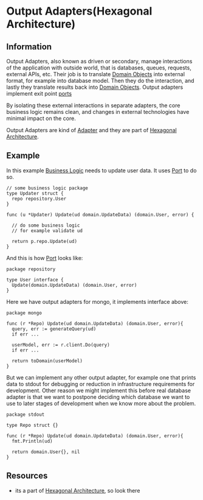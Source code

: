 
# Output Adapters(Hexagonal Architecture)

## Information

Output Adapters, also known as driven or secondary, manage interactions of the application with outside world, that is databases, queues, requests, external APIs, etc. Their job is to translate [Domain Objects](https://github.com/vimcki/design-principles/blob/master/Domain%20Objects.md) into external format, for example into database model. Then they do the interaction, and lastly they translate results back into [Domain Objects](https://github.com/vimcki/design-principles/blob/master/Domain%20Objects.md). Output adapters implement exit point [ports](https://github.com/vimcki/design-principles/blob/master/Port.md)

By isolating these external interactions in separate adapters, the core business logic remains clean, and changes in external technologies have minimal impact on the core.

Output Adapters are kind of [Adapter](https://github.com/vimcki/design-principles/blob/master/Adapter.md) and they are part of [Hexagonal Architecture](https://github.com/vimcki/design-principles/blob/master/Hexagonal%20Architecture.md).

## Example

In this example [Business Logic](https://github.com/vimcki/design-principles/blob/master/Business%20Logic.md) needs to update user data. It uses [Port](https://github.com/vimcki/design-principles/blob/master/Port.md) to do so. 

```golang
// some business logic package
type Updater struct {
  repo repository.User
}

func (u *Updater) Update(ud domain.UpdateData) (domain.User, error) {

  // do some business logic
  // for example validate ud

  return p.repo.Update(ud)
}
```

And this is how [Port](https://github.com/vimcki/design-principles/blob/master/Port.md) looks like:

```golang
package repository

type User interface {
  Update(domain.UpdateData) (domain.User, error)
}
```


Here we have output adapters for mongo, it implements interface above:

```golang
package mongo

func (r *Repo) Update(ud domain.UpdateData) (domain.User, error){
  query, err := generateQuery(ud)
  if err ...

  userModel, err := r.client.Do(query)
  if err ...

  return toDomain(userModel)
}
```

But we can implement any other output adapter, for example one that prints data to stdout for debugging or reduction in infrastructure requirements for development. Other reason we might implement this before real database adapter is that we want to postpone deciding which database we want to use to later stages of development when we know more about the problem.

```golang
package stdout

type Repo struct {}

func (r *Repo) Update(ud domain.UpdateData) (domain.User, error){
  fmt.Println(ud)

  return domain.User{}, nil
}
```

## Resources

- its a part of [Hexagonal Architecture](https://github.com/vimcki/design-principles/blob/master/Hexagonal%20Architecture.md), so look there